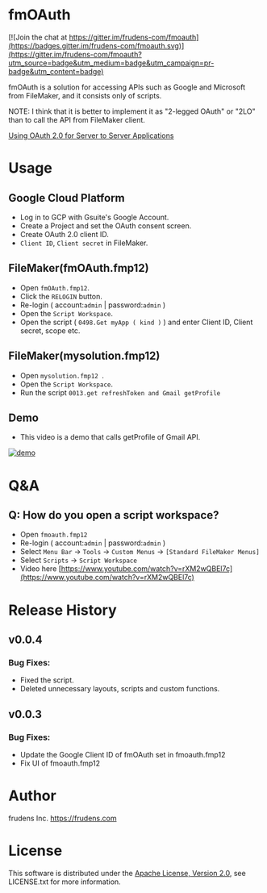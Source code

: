 # fmOAuth

[![Join the chat at https://gitter.im/frudens-com/fmoauth](https://badges.gitter.im/frudens-com/fmoauth.svg)](https://gitter.im/frudens-com/fmoauth?utm_source=badge&utm_medium=badge&utm_campaign=pr-badge&utm_content=badge)

fmOAuth is a solution for accessing APIs such as Google and Microsoft from FileMaker, and it consists only of scripts.

NOTE: I think that it is better to implement it as "2-legged OAuth" or "2LO" than to call the API from FileMaker client.

[Using OAuth 2.0 for Server to Server Applications](https://developers.google.com/identity/protocols/OAuth2ServiceAccount)

# Usage

## Google Cloud Platform

* Log in to GCP with Gsuite's Google Account.
* Create a Project and set the OAuth consent screen.
* Create OAuth 2.0 client ID.
* `Client ID`, `Client secret` in FileMaker.

## FileMaker(fmOAuth.fmp12)

* Open `fmOAuth.fmp12`.
* Click the `RELOGIN` button.
* Re-login ( account:`admin` | password:`admin` )
* Open the `Script Workspace`.
* Open the script ( `0498.Get myApp ( kind )` ) and enter Client ID, Client secret, scope etc.

## FileMaker(mysolution.fmp12)

* Open `mysolution.fmp12 `.
* Open the `Script Workspace`.
* Run the script `0013.get refreshToken and Gmail getProfile`

## Demo

* This video is a demo that calls getProfile of Gmail API.

[![demo](https://user-images.githubusercontent.com/31458364/46595590-12ccdb80-cb14-11e8-96b2-2f484fe4c3ae.png)](https://www.youtube.com/watch?v=TH_XAoOtnr4)

# Q&A

## Q: How do you open a script workspace?

* Open `fmoauth.fmp12`
* Re-login ( account:`admin` | password:`admin` )
* Select `Menu Bar` -> `Tools` -> `Custom Menus` -> `[Standard FileMaker Menus]`
* Select `Scripts` -> `Script Workspace`
* Video here [https://www.youtube.com/watch?v=rXM2wQBEl7c](https://www.youtube.com/watch?v=rXM2wQBEl7c)

# Release History

## v0.0.4

### Bug Fixes:

* Fixed the script.
* Deleted unnecessary layouts, scripts and custom functions.

## v0.0.3

### Bug Fixes:

* Update the Google Client ID of fmOAuth set in fmoauth.fmp12
* Fix UI of fmoauth.fmp12

# Author

frudens Inc. <https://frudens.com>

# License

This software is distributed under the
[Apache License, Version 2.0](http://www.apache.org/licenses/LICENSE-2.0),
see LICENSE.txt for more information.
